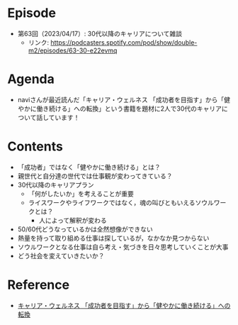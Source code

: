# Episode

- 第63回（2023/04/17）: 30代以降のキャリアについて雑談
  - リンク: https://podcasters.spotify.com/pod/show/double-m2/episodes/63-30-e22evmq

# Agenda

- naviさんが最近読んだ「キャリア・ウェルネス 「成功者を目指す」から「健やかに働き続ける」への転換」という書籍を題材に2人で30代のキャリアについて話しています！

# Contents

- 「成功者」ではなく「健やかに働き続ける」とは？
- 親世代と自分達の世代では仕事観が変わってきている？
- 30代以降のキャリアプラン
  - 「何がしたいか」を考えることが重要
  - ライスワークやライフワークではなく，魂の叫びともいえるソウルワークとは？
    - 人によって解釈が変わる
- 50/60代どうなっているかは全然想像ができない
- 熱量を持って取り組める仕事は探しているが，なかなか見つからない
- ソウルワークとなる仕事は自ら考え・気づきを日々思考していくことが大事
- どう社会を変えていきたいか？

# Reference

- [キャリア・ウェルネス 「成功者を目指す」から「健やかに働き続ける」への転換](https://www.amazon.co.jp/dp/482072956X)
